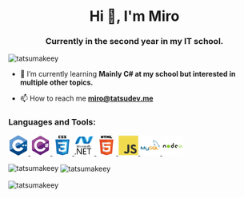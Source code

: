 <h1 align="center">Hi 👋, I'm Miro</h1>
<h3 align="center">Currently in the second year in my IT school.</h3>

<p align="left"> <img src="https://komarev.com/ghpvc/?username=tatsumakeey&label=Profile%20views&color=0e75b6&style=flat" alt="tatsumakeey" /> </p>

- 🌱 I’m currently learning **Mainly C# at my school but interested in multiple other topics.**

- 📫 How to reach me **miro@tatsudev.me**

<h3 align="left">Languages and Tools:</h3>
<p align="left"> <a href="https://www.w3schools.com/cpp/" target="_blank" rel="noreferrer"> <img src="https://raw.githubusercontent.com/devicons/devicon/master/icons/cplusplus/cplusplus-original.svg" alt="cplusplus" width="40" height="40"/> </a> <a href="https://www.w3schools.com/cs/" target="_blank" rel="noreferrer"> <img src="https://raw.githubusercontent.com/devicons/devicon/master/icons/csharp/csharp-original.svg" alt="csharp" width="40" height="40"/> </a> <a href="https://www.w3schools.com/css/" target="_blank" rel="noreferrer"> <img src="https://raw.githubusercontent.com/devicons/devicon/master/icons/css3/css3-original-wordmark.svg" alt="css3" width="40" height="40"/> </a> <a href="https://dotnet.microsoft.com/" target="_blank" rel="noreferrer"> <img src="https://raw.githubusercontent.com/devicons/devicon/master/icons/dot-net/dot-net-original-wordmark.svg" alt="dotnet" width="40" height="40"/> </a> <a href="https://www.w3.org/html/" target="_blank" rel="noreferrer"> <img src="https://raw.githubusercontent.com/devicons/devicon/master/icons/html5/html5-original-wordmark.svg" alt="html5" width="40" height="40"/> </a> <a href="https://developer.mozilla.org/en-US/docs/Web/JavaScript" target="_blank" rel="noreferrer"> <img src="https://raw.githubusercontent.com/devicons/devicon/master/icons/javascript/javascript-original.svg" alt="javascript" width="40" height="40"/> </a> <a href="https://www.mysql.com/" target="_blank" rel="noreferrer"> <img src="https://raw.githubusercontent.com/devicons/devicon/master/icons/mysql/mysql-original-wordmark.svg" alt="mysql" width="40" height="40"/> </a> <a href="https://nodejs.org" target="_blank" rel="noreferrer"> <img src="https://raw.githubusercontent.com/devicons/devicon/master/icons/nodejs/nodejs-original-wordmark.svg" alt="nodejs" width="40" height="40"/> </a> </p>

<p><img align="left" src="https://github-readme-stats.vercel.app/api/top-langs?username=tatsumakeey&show_icons=true&locale=en&layout=compact" alt="tatsumakeey" /></p>

<p>&nbsp;<img align="center" src="https://github-readme-stats.vercel.app/api?username=tatsumakeey&show_icons=true&locale=en" alt="tatsumakeey" /></p>

<p><img align="center" src="https://github-readme-streak-stats.herokuapp.com/?user=tatsumakeey&" alt="tatsumakeey" /></p>
